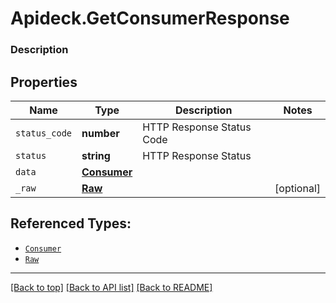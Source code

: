 # Apideck.GetConsumerResponse

### Description

## Properties
Name | Type | Description | Notes
------------ | ------------- | ------------- | -------------
`status_code` | **number** | HTTP Response Status Code | 
`status` | **string** | HTTP Response Status | 
`data` | [**Consumer**](Consumer.md) |  | 
`_raw` | [**Raw**](Raw.md) |  | [optional] 





## Referenced Types:


* [`Consumer`](Consumer.md)
* [`Raw`](Raw.md)

---

[[Back to top]](#) [[Back to API list]](../../../../README.md#documentation-for-api-endpoints) [[Back to README]](../../../../README.md)



